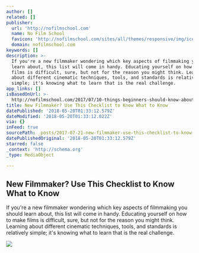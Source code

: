 ```yaml
---
author: []
related: []
publisher:
  url: 'http://nofilmschool.com'
  name: No Film School
  favicon: 'http://nofilmschool.com/sites/all/themes/responsive/img/icons/favicon.ico'
  domain: nofilmschool.com
keywords: []
description: >-
  If you're a new filmmaker wondering which key aspects of filmmaking you should
  learn about, this list will come in handy. Educating yourself on how to make
  films is difficult, sure, but not for the reason you might think. Learning
  about different cinematic techniques, tools, and standards is relatively
  simple; it's knowing what to learn that is the real challenge.
app_links: []
isBasedOnUrl: >-
  http://nofilmschool.com/2017/07/10-things-beginners-should-know-about-when-they-start-making-films
title: New Filmmaker? Use This Checklist to Know What to Know
datePublished: '2018-05-20T01:33:12.579Z'
dateModified: '2018-05-20T01:33:12.022Z'
via: {}
inFeed: true
sourcePath: _posts/2017-07-21-new-filmmaker-use-this-checklist-to-know-what-to-know.md
datePublishedOriginal: '2018-05-20T01:33:12.579Z'
starred: false
_context: 'http://schema.org'
_type: MediaObject

---
```

<article style=""><h1>New Filmmaker? Use This Checklist to Know What to Know</h1><p>If you're a new filmmaker wondering which key aspects of filmmaking you should learn about, this list will come in handy. Educating yourself on how to make films is difficult, sure, but not for the reason you might think. Learning about different cinematic techniques, tools, and standards is relatively simple; it's knowing what to learn that is the real challenge.</p><img src="http://nofilmschool.com/sites/default/files/styles/facebook/public/dslr_0.jpg?itok=LIgKZVhM" /></article>